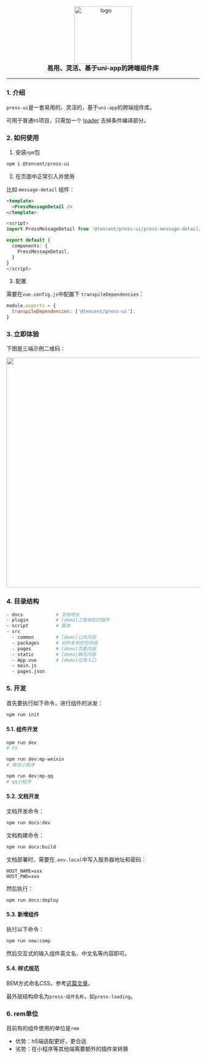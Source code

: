 
<div align="center">
  <img alt="logo" src="https://mike-1255355338.cos.ap-guangzhou.myqcloud.com/press%2Fimg%2Fpress-ui-avatar-transparent.png" width="150" style="margin-bottom: -25px;">
</div>
<h3 align="center">易用、灵活、基于uni-app的跨端组件库</h3>

---


### 1. 介绍

`press-ui`是一套易用的、灵活的，基于`uni-app`的跨端组件库。


可用于普通`h5`项目，只需加一个 [loader](https://git.woa.com/pmd-mobile/support/uni-plugin-light/tree/master/loader/ifdef-loader) 去掉条件编译部分。



### 2. 如何使用

1. 安装`npm`包


```bash
npm i @tencent/press-ui
```


2. 在页面中正常引入并使用

比如 `message-detail` 组件：

```html
<template>
  <PressMessageDetail />
</template>
```

```ts
<script>
import PressMessageDetail from '@tencent/press-ui/press-message-detail/press-message-detail.vue'

export default {
  components: {
    PressMessageDetail, 
  }
}
</script>
```

3. 配置

需要在`vue.config.js`中配置下 `transpileDependencies`：

```js
module.exports = {
  transpileDependencies: ['@tencent/press-ui'],
}
```



### 3. 立即体验

下图是三端示例二维码：

<img src="https://mike-1255355338.cos.ap-guangzhou.myqcloud.com/press/qrcode/press-ui-demo-qrcode-3.png" width="600">


### 4. 目录结构

```bash
- docs            # 文档地址
- plugin          # [demo]工程用到的插件
- script          # 脚本
- src
  - common        # [demo]公共内容
  - packages      # 对外发布的包内容
  - pages         # [demo]页面内容
  - static        # [demo]静态内容
  - App.vue       # [demo]应用入口
  - main.js
  - pages.json
```

### 5. 开发

首先要执行如下命令，进行组件的派发：

```bash
npm run init
```

#### 5.1. 组件开发


```bash
npm run dev
# h5

npm run dev:mp-weixin
# 微信小程序

npm run dev:mp-qq
# qq小程序
```



#### 5.2. 文档开发

文档开发命令：

```bash
npm run docs:dev
```

文档构建命令：

```bash
npm run docs:build
```

文档部署时，需要在`.env.local`中写入服务器地址和密码：

```
HOST_NAME=xxx
HOST_PWD=xxx
```

然后执行：

```
npm run docs:deploy
```

#### 5.3. 新增组件

执行以下命令：

```bash
npm run new:comp
```

然后交互式的输入组件英文名、中文名等内容即可。
#### 5.4. 样式规范


BEM方式命名CSS，参考[这篇文章](https://juejin.cn/post/7102980936232337445)。

最外层结构命名为`press-组件名称`，如`press-loading`。




### 6. rem单位

目前有的组件使用的单位是`rem`
- 优势：h5端适配更好，更合适
- 劣势：在小程序等其他端需要额外的插件来转换


